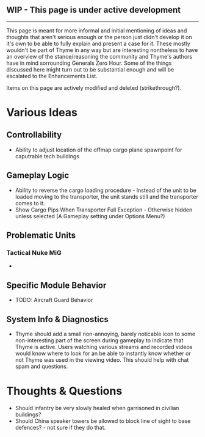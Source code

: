 ## WIP - This page is under active development 

***

This page is meant for more informal and initial mentioning of ideas and thoughts that aren't serious enough or the person just didn't develop it on it's own to be able to fully explain and present a case for it. These mostly wouldn't be part of Thyme in any way but are interesting nontheless to have an overview of the stance/reasoning the community and Thyme's authors have in mind sorrounding Generals Zero Hour. Some of the things discussed here might turn out to be substantial enough and will be escalated to the Enhancements List.

Items on this page are actively modified and deleted (strikethrough?).

# Various Ideas
## Controllability
* Ability to adjust location of the offmap cargo plane spawnpoint for caputrable tech buildings
## Gameplay Logic
* Ability to reverse the cargo loading procedure - Instead of the unit to be loaded moving to the transporter, the unit stands still and the transporter comes to it.
* Show Cargo Pips When Transporter Full Exception - Otherwise hidden unless selected (A Gameplay setting under Options Menu?)
## Problematic Units
### Tactical Nuke MiG 
* 
## Specific Module Behavior
* TODO: Aircraft Guard Behavior 

## System Info & Diagnostics
* Thyme should add a small non-annoying, barely noticable icon to some non-interesting part of the screen during gameplay to indicate that Thyme is active. Users watching various streams and recorded videos would know where to look for an be able to instantly know whether or not Thyme was used in the viewing video. This should help with chat spam and questions.

# Thoughts & Questions

* Should infantry be very slowly healed when garrisoned in civilian buildings?
* Should China speaker towers be allowed to block line of sight to base defences? - not sure if they do that.
